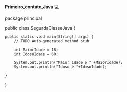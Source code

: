 **Primeiro_contato_Java** :computer:

package principal;

public class SegundaClasseJava {

	public static void main(String[] args) {
		// TODO Auto-generated method stub
		
		int MaiorIdade = 18;
		int IdosoIdade = 60;
		
		System.out.println("Maior idade é " +MaiorIdade);
		System.out.println("Idoso é "+IdosoIdade);
	
	}

}